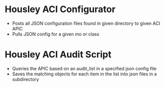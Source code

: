 # Housley ACI Configurator #
* Posts all JSON configuration files found in given directory to given ACI APIC
* Pulls JSON config for a given mo or class




# Housley ACI Audit Script #
* Queries the APIC based on an audit_list in a specified json config file
* Saves the matching objects for each item in the list into json files in a subdirectory
